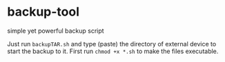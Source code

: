 # backup-tool
simple yet powerful backup script

Just run `backupTAR.sh` and type (paste) the directory of external device to start the backup to it.
First run `chmod +x *.sh` to make the files executable.
